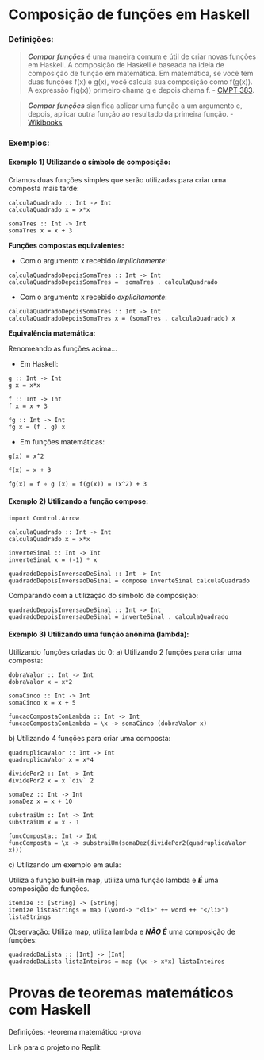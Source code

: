 # Composição de funções em Haskell
### Definições:
> ***Compor funções*** é uma maneira comum e útil de criar novas funções em Haskell. A composição de Haskell é baseada na ideia de composição de função em matemática. Em matemática, se você tem duas funções f(x) e g(x), você calcula sua composição como f(g(x)). A expressão f(g(x)) primeiro chama g e depois chama f. - [CMPT 383](http://www.sfu.ca/~tjd/383summer2019/haskell_comp_and_app_lhs.html#:~:text=Composing%20functions%20is%20a%20common,g%20and%20then%20calls%20f).

>***Compor funções*** significa aplicar uma função a um argumento e, depois, aplicar outra função ao resultado da primeira função. - [Wikibooks](https://pt.wikibooks.org/wiki/Haskell/Composi%C3%A7%C3%A3o_de_fun%C3%A7%C3%B5es)

### Exemplos:
 #### **Exemplo 1) Utilizando o símbolo de composição:**
 Criamos duas funções simples que serão utilizadas para criar uma composta mais tarde:
```
calculaQuadrado :: Int -> Int
calculaQuadrado x = x*x

somaTres :: Int -> Int
somaTres x = x + 3
```
**Funções compostas equivalentes:** 

- Com o argumento x recebido _implicitamente_:
```
calculaQuadradoDepoisSomaTres :: Int -> Int
calculaQuadradoDepoisSomaTres =  somaTres . calculaQuadrado
```

- Com o argumento x recebido _explicitamente_:
```
calculaQuadradoDepoisSomaTres :: Int -> Int
calculaQuadradoDepoisSomaTres x = (somaTres . calculaQuadrado) x
```

**Equivalência matemática:**

Renomeando as funções acima...
- Em Haskell:
```
g :: Int -> Int
g x = x*x

f :: Int -> Int
f x = x + 3

fg :: Int -> Int 
fg x = (f . g) x
```

- Em funções matemáticas:
```
g(x) = x^2

f(x) = x + 3

fg(x) = f ∘ g (x) = f(g(x)) = (x^2) + 3
```

 #### **Exemplo 2) Utilizando a função compose:**

```
import Control.Arrow

calculaQuadrado :: Int -> Int
calculaQuadrado x = x*x

inverteSinal :: Int -> Int
inverteSinal x = (-1) * x

quadradoDepoisInversaoDeSinal :: Int -> Int
quadradoDepoisInversaoDeSinal = compose inverteSinal calculaQuadrado
```
Comparando com a utilização do símbolo de composição:
```
quadradoDepoisInversaoDeSinal :: Int -> Int
quadradoDepoisInversaoDeSinal = inverteSinal . calculaQuadrado
```
 #### **Exemplo 3) Utilizando uma função anônima (lambda):**
 Utilizando funções criadas do 0: 
 a) Utilizando 2 funções para criar uma composta:
 ```
dobraValor :: Int -> Int
dobraValor x = x*2

somaCinco :: Int -> Int
somaCinco x = x + 5

funcaoCompostaComLambda :: Int -> Int
funcaoCompostaComLambda = \x -> somaCinco (dobraValor x)
``` 

b) Utilizando 4 funções para criar uma composta:
``` 
quadruplicaValor :: Int -> Int
quadruplicaValor x = x*4

dividePor2 :: Int -> Int
dividePor2 x = x `div` 2

somaDez :: Int -> Int
somaDez x = x + 10 

substraiUm :: Int -> Int
substraiUm x = x - 1

funcComposta:: Int -> Int 
funcComposta = \x -> substraiUm(somaDez(dividePor2(quadruplicaValor x)))
``` 
c) Utilizando um exemplo em aula:

Utiliza a função built-in map, utiliza uma função lambda e _**É**_ uma composição de funções.
``` 
itemize :: [String] -> [String]
itemize listaStrings = map (\word-> "<li>" ++ word ++ "</li>") listaStrings
``` 

Observação:
Utiliza map, utiliza lambda e _**NÃO É**_ uma composição de funções:
``` 
quadradoDaLista :: [Int] -> [Int]
quadradoDaLista listaInteiros = map (\x -> x*x) listaInteiros
``` 
# Provas de teoremas matemáticos com Haskell
Definições: 
-teorema matemático
-prova

Link para o projeto no Replit: 
